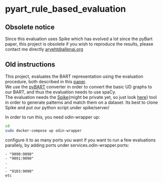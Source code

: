 # pyart_rule_based_evaluation

## Obsolete notice

Since this evaluation uses Spike which has evolved a lot since the pyBart paper, this project is obsolete if you wish to reproduce the results, please contact me directly aryeht@allenai.org

## Old instructions

This project, evaluates the BART representation using the evaluation procedure, both described in this [paper](https://arxiv.org/abs/2005.01306).<br/>
We use the [pyBART](https://github.com/allenai/pybart) converter in order to convert the basic UD graphs to our BART, and thus the evaluation needs to use spaCy.<br/>
The evaluation needs the [Spike](https://github.com/allenai/spike){might be private yet, so just look [here](https://spike.covid-19.apps.allenai.org/search/covid19)} tool in order to generate patterns and match them on a dataset. Its best to clone Spike and put our python script under spike/server/


In order to run this, you need odin-wrapper up:
```bash
cd
sudo docker-compose up odin-wrapper
```

configure it to as many ports you want if you want to run a few evaluations parallely, by adding ports under services.odin-wrapper.ports:
```
- "9090:9090"
- "9091:9090"
.
.
- "9103:9090"
etc
```
